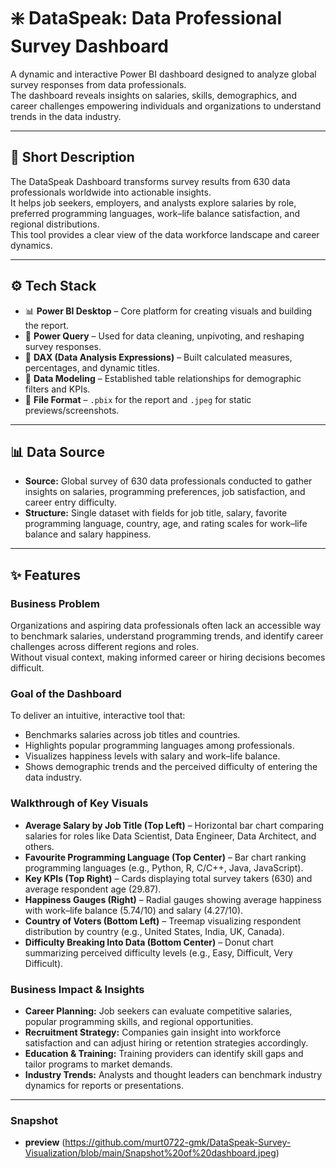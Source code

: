# ❇️ DataSpeak: Data Professional Survey Dashboard  

A dynamic and interactive Power BI dashboard designed to analyze global survey responses from data professionals.  
The dashboard reveals insights on salaries, skills, demographics, and career challenges empowering individuals and organizations to understand trends in the data industry.  

---

## 📝 Short Description  

The DataSpeak Dashboard transforms survey results from 630 data professionals worldwide into actionable insights.  
It helps job seekers, employers, and analysts explore salaries by role, preferred programming languages, work–life balance satisfaction, and regional distributions.  
This tool provides a clear view of the data workforce landscape and career dynamics.  

---

## ⚙ Tech Stack  

- 📊 **Power BI Desktop** – Core platform for creating visuals and building the report.  
- 📂 **Power Query** – Used for data cleaning, unpivoting, and reshaping survey responses.  
- 🧠 **DAX (Data Analysis Expressions)** – Built calculated measures, percentages, and dynamic titles.  
- 📝 **Data Modeling** – Established table relationships for demographic filters and KPIs.  
- 📁 **File Format** – `.pbix` for the report and `.jpeg` for static previews/screenshots.  

---

## 📊 Data Source  

- **Source:** Global survey of 630 data professionals conducted to gather insights on salaries, programming preferences, job satisfaction, and career entry difficulty.  
- **Structure:** Single dataset with fields for job title, salary, favorite programming language, country, age, and rating scales for work–life balance and salary happiness.  

---

## ✨ Features  

### **Business Problem**  
Organizations and aspiring data professionals often lack an accessible way to benchmark salaries, understand programming trends, and identify career challenges across different regions and roles.  
Without visual context, making informed career or hiring decisions becomes difficult.  

### **Goal of the Dashboard**  
To deliver an intuitive, interactive tool that:  
- Benchmarks salaries across job titles and countries.  
- Highlights popular programming languages among professionals.  
- Visualizes happiness levels with salary and work–life balance.  
- Shows demographic trends and the perceived difficulty of entering the data industry.  

### **Walkthrough of Key Visuals**  
- **Average Salary by Job Title (Top Left)** – Horizontal bar chart comparing salaries for roles like Data Scientist, Data Engineer, Data Architect, and others.  
- **Favourite Programming Language (Top Center)** – Bar chart ranking programming languages (e.g., Python, R, C/C++, Java, JavaScript).  
- **Key KPIs (Top Right)** – Cards displaying total survey takers (630) and average respondent age (29.87).  
- **Happiness Gauges (Right)** – Radial gauges showing average happiness with work–life balance (5.74/10) and salary (4.27/10).  
- **Country of Voters (Bottom Left)** – Treemap visualizing respondent distribution by country (e.g., United States, India, UK, Canada).  
- **Difficulty Breaking Into Data (Bottom Center)** – Donut chart summarizing perceived difficulty levels (e.g., Easy, Difficult, Very Difficult).  

### **Business Impact & Insights**  
- **Career Planning:** Job seekers can evaluate competitive salaries, popular programming skills, and regional opportunities.  
- **Recruitment Strategy:** Companies gain insight into workforce satisfaction and can adjust hiring or retention strategies accordingly.  
- **Education & Training:** Training providers can identify skill gaps and tailor programs to market demands.  
- **Industry Trends:** Analysts and thought leaders can benchmark industry dynamics for reports or presentations.  

---
### **Snapshot** 
- **preview** (https://github.com/murt0722-gmk/DataSpeak-Survey-Visualization/blob/main/Snapshot%20of%20dashboard.jpeg)
